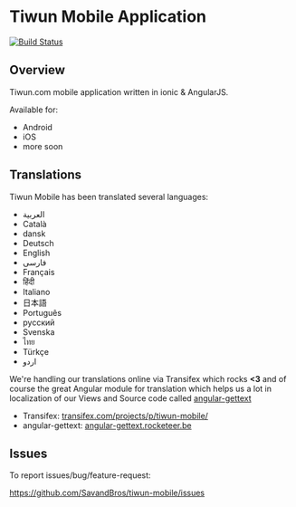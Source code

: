 # Tiwun Mobile Application

[![Build Status](https://travis-ci.org/SavandBros/tiwun-mobile.svg?branch=master)](https://travis-ci.org/SavandBros/tiwun-mobile)

## Overview

Tiwun.com mobile application written in ionic & AngularJS.

Available for:

* Android
* iOS
* more soon


## Translations

Tiwun Mobile has been translated several languages:

* العربية
* Català
* dansk
* Deutsch
* English
* فارسی
* Français
* हिंदी
* Italiano
* 日本語
* Português
* русский
* Svenska
* ไทย
* Türkçe
* اردو

We're handling our translations online via Transifex which rocks **<3** and of course the great Angular 
module for translation which helps us a lot in localization of our Views and Source code called 
[angular-gettext](https://angular-gettext.rocketeer.be/)

* Transifex: [transifex.com/projects/p/tiwun-mobile/](https://www.transifex.com/projects/p/tiwun-mobile/)
* angular-gettext: [angular-gettext.rocketeer.be](https://angular-gettext.rocketeer.be/)

## Issues

To report issues/bug/feature-request:

https://github.com/SavandBros/tiwun-mobile/issues
